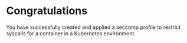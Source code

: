 # Congratulations

You have successfully created and applied a seccomp profile to restrict syscalls for a container in a Kubernetes environment.
